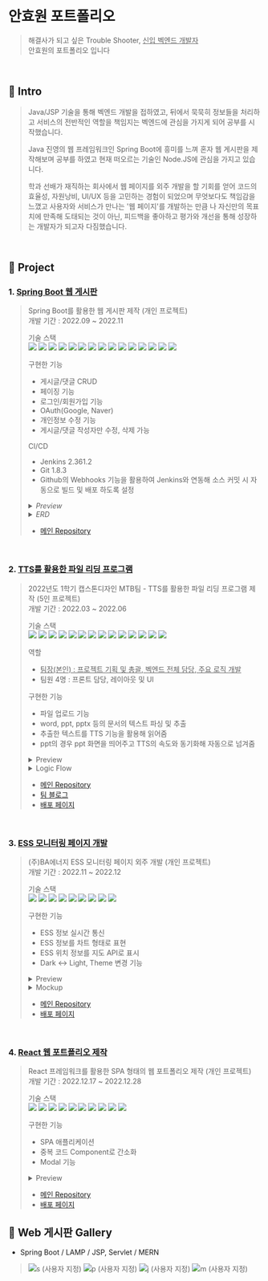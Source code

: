 # 안효원 포트폴리오

>해결사가 되고 싶은 Trouble Shooter, <u>신입 벡엔드 개발자 </u> <br/> 안효원의 포트폴리오 입니다

<br/>

## :pushpin: Intro
> Java/JSP 기술을 통해 벡엔드 개발을 접하였고, 뒤에서 묵묵히 정보들을 처리하고 서비스의 전반적인 역할을 책임지는 벡엔드에 관심을 가지게 되어
공부를 시작했습니다.
>
> Java 진영의 웹 프레임워크인 Spring Boot에 흥미를 느껴 혼자 웹 게시판을 제작해보며 공부를 하였고 현재 떠오르는 기술인 Node.JS에 관심을
가지고 있습니다.
>
> 학과 선배가 재직하는 회사에서 웹 페이지를 외주 개발을 할 기회를 얻어 코드의 효율성, 자원낭비, UI/UX 등을 고민하는 경험이 되었으며 무엇보다도
책임감을 느꼈고 사용자와 서비스가 만나는 '웹 페이지'를 개발하는 만큼 나 자신만의 목표치에 만족해 도태되는 것이 아닌, 피드백을 좋아하고 평가와
개선을 통해 성장하는 개발자가 되고자 다짐했습니다.

<br/>

## :pushpin: Project
### 1. [Spring Boot 웹 게시판](https://github.com/qnffnrl/springbootBoard)
>Spring Boot를 활용한 웹 게시판 제작 (개인 프로젝트)<br/>
>개발 기간 : 2022.09 ~ 2022.11<br/>
> 
>기술 스택<br/>
><img src="https://img.shields.io/badge/Spring Boot-6DB33F?style=for-the-badge&logo=Spring Boot&logoColor=white"> <img src="https://img.shields.io/badge/Spring Security-6DB33F?style=for-the-badge&logo=Spring Security&logoColor=white"> <img src="https://img.shields.io/badge/Spring Data JPA-6DB33F?style=for-the-badge&logoColor=white"> <img src="https://img.shields.io/badge/JAVA-004088?style=for-the-badge&logoColor=white">
><img src="https://img.shields.io/badge/Mustache-ECD53F?style=for-the-badge&logoColor=white"> <img src="https://img.shields.io/badge/Hibernate-59666C?style=for-the-badge&logo=Hibernate&logoColor=white"> <img src="https://img.shields.io/badge/Jenkins-D24939?style=for-the-badge&logo=Jenkins&logoColor=white"> <img src="https://img.shields.io/badge/MariaDB-003545?style=for-the-badge&logo=MariaDB&logoColor=white"> 
><img src="https://img.shields.io/badge/REST API-0094F5?style=for-the-badge&logoColor=white"> <img src="https://img.shields.io/badge/Git-F05032?style=for-the-badge&logo=Git&logoColor=white"> <img src="https://img.shields.io/badge/Linux-FCC624?style=for-the-badge&logo=Linux&logoColor=white"> <img src="https://img.shields.io/badge/CentOS 7-262577?style=for-the-badge&logo=CentOS&logoColor=white">
><img src="https://img.shields.io/badge/Gradle-02303A?style=for-the-badge&logo=Gradle&logoColor=white"> <img src="https://img.shields.io/badge/OAuth-006600?style=for-the-badge&logo=OAuth&logoColor=white"> <img src="https://img.shields.io/badge/Github-181717?style=for-the-badge&logo=Github&logoColor=white">
> 
>구현한 기능
> * 게시글/댓글 CRUD 
> * 페이징 기능
> * 로그인/회원가입 기능
> * OAuth(Google, Naver)
> * 개인정보 수정 기능
> * 게시글/댓글 작성자만 수정, 삭제 가능  
> 
>CI/CD
> * Jenkins 2.361.2
> * Git 1.8.3
> * Github의 Webhooks 기능을 활용하여 Jenkins와 연동해 소스 커밋 시 자동으로 빌드 및 배포 하도록 설정 
>
><details>
>   <summary><em>Preview</em></summary>
>
>   ![s (소형)](https://user-images.githubusercontent.com/71891870/222947017-50b197bb-fce9-42ea-b137-e813011d5073.png)<br/>
></details> 
>
><details>
>   <summary><em>ERD</em></summary>
>
>   ![springboot_ERD](https://user-images.githubusercontent.com/71891870/222946815-7e9def37-72c8-418d-ae16-fd6371e319fc.png)
></details>
>
> * [메인 Repository](https://github.com/qnffnrl/springbootBoard)

<br/>

### 2. [TTS를 활용한 파일 리딩 프로그램](https://github.com/qnffnrl/2022_1_capstone)
>2022년도 1학기 캡스톤디자인 MTB팀 - TTS를 활용한 파일 리딩 프로그램 제작 (5인 프로젝트)</br>
>개발 기간 : 2022.03 ~ 2022.06<br/>
>
>기술 스택<br/>
><img src="https://img.shields.io/badge/JAVA-004088?style=for-the-badge&logoColor=white"> <img src="https://img.shields.io/badge/JSP-0099E5?style=for-the-badge&logoColor=white"> <img src="https://img.shields.io/badge/Apache POI-C71A36?style=for-the-badge&logoColor=white"> <img src="https://img.shields.io/badge/TTS-FF9E0F?style=for-the-badge&logoColor=white"> <img src="https://img.shields.io/badge/Python-3776AB?style=for-the-badge&logo=Python&logoColor=white">
><img src="https://img.shields.io/badge/Flask-000000?style=for-the-badge&logo=Flask&logoColor=white"> <img src="https://img.shields.io/badge/Tomcat-F8DC75?style=for-the-badge&logo=Apache Tomcat&logoColor=white"> <img src="https://img.shields.io/badge/HTML 5-E34F26?style=for-the-badge&logo=HTML5&logoColor=white"> <img src="https://img.shields.io/badge/CSS 3-1572B6?style=for-the-badge&logo=css3&logoColor=white"> <img src="https://img.shields.io/badge/Javascript-F7DF1E?style=for-the-badge&logo=Javascript&logoColor=white"> 
><img src="https://img.shields.io/badge/Raspberry PI-A22846?style=for-the-badge&logo=Raspberry PI&logoColor=white"> <img src="https://img.shields.io/badge/Linux-FCC624?style=for-the-badge&logo=Linux&logoColor=white"> <img src="https://img.shields.io/badge/CentOS 7-262577?style=for-the-badge&logo=CentOS&logoColor=white"> <img src="https://img.shields.io/badge/Bootstrap-7952B3?style=for-the-badge&logo=Bootstrap&logoColor=white">
> 
> 역할
> * <u>팀장(본인) : 프로젝트 기획 및 총괄, 벡엔드 전체 담당, 주요 로직 개발</u> 
> * 팀원 4명 : 프론트 담당, 레이아웃 및 UI
> 
>구현한 기능
> * 파일 업로드 기능
> * word, ppt, pptx 등의 문서의 텍스트 파싱 및 추출
> * 추출한 텍스트를 TTS 기능을 활용해 읽어줌
> * ppt의 경우 ppt 화면을 띄어주고 TTS의 속도와 동기화해 자동으로 넘겨줌 
> 
> <details>
>   <summary>Preview</summary>
>
>   ![t (소형)](https://user-images.githubusercontent.com/71891870/222954807-fd17447f-5344-4c06-8ccf-5f45426dca3b.png)
> 
>   ![t2 (소형)](https://user-images.githubusercontent.com/71891870/222955016-513d1553-dd9e-4ebc-9186-11a9c9ed941d.png)
> </details>
>
><details>
>   <summary>Logic Flow</summary>
>
>   ![Screenshot_20230306_123956_Noteshelf (소형)](https://user-images.githubusercontent.com/71891870/223015117-f9f03dcc-4856-45b7-be9a-69df27f9bb90.jpg)
></details>
> 
> * [메인 Repository](https://github.com/qnffnrl/2022_1_capstone)
> * [팀 블로그](https://cafe.naver.com/riskers)
> * [배포 페이지](http://riskers.iptime.org:10000)

<br/>

### 3. [ESS 모니터링 페이지 개발](https://github.com/qnffnrl/webSocket)
>(주)BA에너지 ESS 모니터링 페이지 외주 개발 (개인 프로젝트)</br>
>개발 기간 : 2022.11 ~ 2022.12</br>
> 
>기술 스택</br>
><img src="https://img.shields.io/badge/HTML 5-E34F26?style=for-the-badge&logo=HTML5&logoColor=white"> <img src="https://img.shields.io/badge/CSS 3-1572B6?style=for-the-badge&logo=css3&logoColor=white"> <img src="https://img.shields.io/badge/Javascript-F7DF1E?style=for-the-badge&logo=Javascript&logoColor=white"> <img src="https://img.shields.io/badge/Bootstrap-7952B3?style=for-the-badge&logo=Bootstrap&logoColor=white"> <img src="https://img.shields.io/badge/Kakao Map API-FFCD00?style=for-the-badge&logo=Kakao&logoColor=white">
><img src="https://img.shields.io/badge/CentOS 7-262577?style=for-the-badge&logo=CentOS&logoColor=white"> <img src="https://img.shields.io/badge/Linux-FCC624?style=for-the-badge&logo=Linux&logoColor=white"> <img src="https://img.shields.io/badge/Git-F05032?style=for-the-badge&logo=Git&logoColor=white"> <img src="https://img.shields.io/badge/Github-181717?style=for-the-badge&logo=Github&logoColor=white">
> 
>구현한 기능
> * ESS 정보 실시간 통신
> * ESS 정보를 차트 형태로 표현
> * ESS 위치 정보를 지도 API로 표시
> * Dark <-> Light, Theme 변경 기능
>
><details>
>   <summary>Preview</summary>
>   
>   ![b (소형)](https://user-images.githubusercontent.com/71891870/222959165-d9c2e280-38b0-442c-a022-9a2136b53b1f.png)
></details>
>
><details>
>   <summary>Mockup</summary>
>
>   ![201109172-a13c7ca8-c8a5-4f5f-bef6-8c8cd6525607 (소형)](https://user-images.githubusercontent.com/71891870/222959223-dd8752fd-74a3-4f71-9f57-6c7476bb60a8.png)
></details>
>
> * [메인 Repository](https://github.com/qnffnrl/webSocket)
> * [배포 페이지](http://www.risker.shop/bsb/)

<br/>

### 4. [React 웹 포트폴리오 제작](https://qnffnrl.github.io)
>React 프레임워크를 활용한 SPA 형태의 웹 포트폴리오 제작 (개인 프로젝트)</br>
>개발 기간 : 2022.12.17 ~ 2022.12.28</br> 
>
>기술 스택</br>
><img src="https://img.shields.io/badge/React-61DAFB?style=for-the-badge&logo=React&logoColor=white"> <img src="https://img.shields.io/badge/React Router-CA4245?style=for-the-badge&logo=React Router&logoColor=white"> <img src="https://img.shields.io/badge/HTML 5-E34F26?style=for-the-badge&logo=HTML5&logoColor=white"> <img src="https://img.shields.io/badge/CSS 3-1572B6?style=for-the-badge&logo=css3&logoColor=white"> <img src="https://img.shields.io/badge/Javascript-F7DF1E?style=for-the-badge&logo=Javascript&logoColor=white"> <img src="https://img.shields.io/badge/web Components-29ABE2?style=for-the-badge&logo=Component&logoColor=white">
><img src="https://img.shields.io/badge/Kakao Map API-FFCD00?style=for-the-badge&logo=Kakao&logoColor=white"> <img src="https://img.shields.io/badge/Github Pages-222222?style=for-the-badge&logo=Github Pages&logoColor=white"> <img src="https://img.shields.io/badge/Git-F05032?style=for-the-badge&logo=Git&logoColor=white"> <img src="https://img.shields.io/badge/Github-181717?style=for-the-badge&logo=Github&logoColor=white">
> 
>구현한 기능
> * SPA 애플리케이션
> * 중복 코드 Component로 간소화
> * Modal 기능
> 
> <details>
>   <summary>Preview</summary>
>
>   ![r (소형)](https://user-images.githubusercontent.com/71891870/222966428-ef1df94a-7956-4a39-9424-f778f6a8535c.png)
> 
>   ![r2 (소형)](https://user-images.githubusercontent.com/71891870/222966487-7a8c36c2-22c0-4486-a1cb-d178f2724a0f.png)
></details>
>
> * [메인 Repository](https://github.com/qnffnrl/portfolio)
> * [배포 페이지](https://qnffnrl.github.io)

## :pushpin: Web 게시판 Gallery
* Spring Boot / LAMP / JSP, Servlet / MERN 
>![s (사용자 지정)](https://user-images.githubusercontent.com/71891870/223015766-5cbf91f6-b5f6-46ec-9078-bc17cc93193b.png)
>![p (사용자 지정)](https://user-images.githubusercontent.com/71891870/223015773-c1c18f1f-530a-4637-889b-e16b5a0b2228.png)
>![j (사용자 지정)](https://user-images.githubusercontent.com/71891870/223015777-99e36506-2365-4bd2-bc77-0a58097732d0.png)
>![m (사용자 지정)](https://user-images.githubusercontent.com/71891870/223015780-176cfb8c-b3a9-46cc-a219-44c6f36fc767.png)